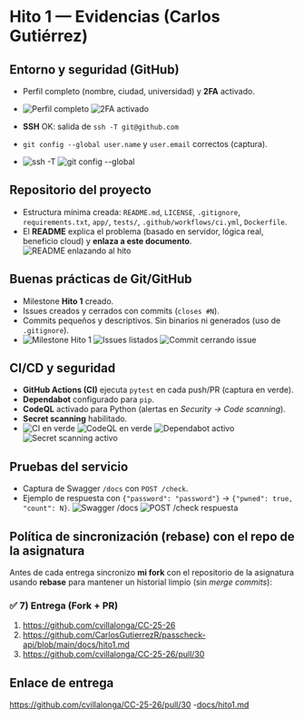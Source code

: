 # Hito 1 — Evidencias (Carlos Gutiérrez)

## Entorno y seguridad (GitHub)
- Perfil completo (nombre, ciudad, universidad) y **2FA** activado.
- ![Perfil completo](img/perfil_completo.png)
![2FA activado](img/2fa_activado.png)

- **SSH** OK: salida de `ssh -T git@github.com` 
- `git config --global user.name` y `user.email` correctos (captura).
- ![ssh -T](img/ssh_ok.png)
![git config --global](img/git_config.png)


## Repositorio del proyecto
- Estructura mínima creada: `README.md`, `LICENSE`, `.gitignore`, `requirements.txt`, `app/`, `tests/`, `.github/workflows/ci.yml`, `Dockerfile`.
- El **README** explica el problema (basado en servidor, lógica real, beneficio cloud) y **enlaza a este documento**.
![README enlazando al hito](img/readme_enlace_hito.png)

## Buenas prácticas de Git/GitHub
- Milestone **Hito 1** creado.
- Issues creados y cerrados con commits (`closes #N`).
- Commits pequeños y descriptivos. Sin binarios ni generados (uso de `.gitignore`).
- ![Milestone Hito 1](img/milestone_hito1.png)
![Issues listados](img/issues_list.png)
![Commit cerrando issue](img/commit_closes.png)


## CI/CD y seguridad
- **GitHub Actions (CI)** ejecuta `pytest` en cada push/PR (captura en verde).
- **Dependabot** configurado para `pip`.
- **CodeQL** activado para Python (alertas en *Security → Code scanning*).
- **Secret scanning** habilitado.
- ![CI en verde](img/ci_green.png)
![CodeQL en verde](img/codeql_green.png)
![Dependabot activo](img/dependabot.png)
![Secret scanning activo](img/secret_scanning.png)

## Pruebas del servicio
- Captura de Swagger `/docs` con `POST /check`.
- Ejemplo de respuesta con `{"password": "password"}` → `{"pwned": true, "count": N}`.
![Swagger /docs](img/swagger_docs.png)
![POST /check respuesta](img/endpoint_check_ok.png)

## Política de sincronización (rebase) con el repo de la asignatura

Antes de cada entrega sincronizo **mi fork** con el repositorio de la asignatura usando **rebase** para mantener un historial limpio (sin *merge commits*):

### ✅ 7) Entrega (Fork + PR)

1) https://github.com/cvillalonga/CC-25-26
2) https://github.com/CarlosGutierrezR/passcheck-api/blob/main/docs/hito1.md
3) https://github.com/cvillalonga/CC-25-26/pull/30


## Enlace de entrega
https://github.com/cvillalonga/CC-25-26/pull/30
-[docs/hito1.md](https://github.com/CarlosGutierrezR/passcheck-api/blob/main/docs/hito1.md)


